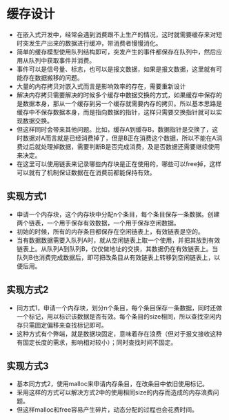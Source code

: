 # 缓存设计
- 在嵌入式开发中，经常会遇到消费跟不上生产的情况，这时就需要缓存来对短时突发生产出来的数据进行缓冲，带消费者慢慢消化。
- 简单的缓存模型使用队列结构即可，突发产生的事件都保存在队列中，然后应用从队列中获取事件并消费。
- 事件可以是信号量、标志，也可以是报文数据，如果是报文数据，这里就有可能存在数据搬移的问题。
- 大量的内存拷贝对嵌入式而言是影响效率的存在，需要重新设计
- 解决内存拷贝需要解决的时候多个缓存中数据交换的方式，如果缓存中保存的是数据本身，那从一个缓存到另一个缓存就需要内存的拷贝。所以基本思路是缓存中不保存数据本身，而是指向数据的指针，这样只需要交换指针就可以实现数据交换。
- 但这样同时会带来其他问题。比如，缓存A到缓存B，数据指针是交换了，这时数据对A而言就是已经消费掉了，但是B正在消费这个数据，所以不能在A消费过后就处理掉数据，需要判断B是否完成消费，及是否数据还需要继续使用来决定。
- 在这里可以使用链表来记录哪些内存块是正在使用的，哪些可以free掉，这样可以就有了机制保证数据在在消费前都能保持有效。

## 实现方式1
- 申请一个内存块，这个内存块中分配n个条目，每个条目保存一条数据。创建两个链表，一个用于保存有效数据，一个用于保存空闲数据。
- 初始的时候，所有的内存条目都保存在空闲链表上，有效链表是空的。
- 当有数据数据需要入队列A时，就从空闲链表上取一个使用，并把其放到有效链表上。从队列A到队列B，仅仅做地址的交换，其数据仍在有效链表上。当队列B也消费完成数据后，即可把改条目从有效链表上转移到空闲链表上，以便后用。

## 实现方式2
- 同方式1，申请一个内存块，划分n个条目，每个条目保存一条数据，同时还做一个标记，用以标识该数据是否有效。每个条目的size相同，所以查找空闲内存只需固定偏移来查找标记即可。
- 这种方式有个弊端，就是数据块固定，意味着存在浪费（但对于报文接收这种有固定长度的需求，影响相对较小）；同时查找时间不固定。

## 实现方式3
- 基本同方式2，使用malloc来申请内存条目，在改条目中依旧使用标记。
- 采用这样的方式可以解决方式2中的使用相同size的内存而造成的内存浪费问题。
- 但这样malloc和free容易产生碎片，动态分配的过程也会花费时间。


